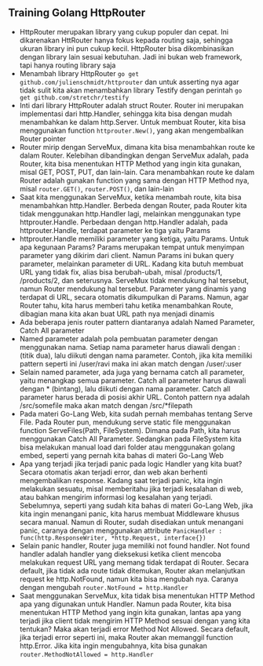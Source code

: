## Training Golang HttpRouter

- HttpRouter merupakan library yang cukup populer dan cepat. Ini dikarenakan HttRouter hanya fokus kepada routing saja, sehingga ukuran library ini pun cukup kecil. HttpRouter bisa dikombinasikan dengan library lain sesuai kebutuhan. Jadi ini bukan web framework, tapi hanya routing library saja
- Menambah library HttpRouter `go get github.com/julienschmidt/httprouter` dan untuk asserting nya agar tidak sulit kita akan menambahkan library Testify dengan perintah `go get github.com/stretchr/testify`
- Inti dari library HttpRouter adalah struct Router. Router ini merupakan implementasi dari http.Handler, sehingga kita bisa dengan mudah menambahkan ke dalam http.Server. Untuk membuat Router, kita bisa menggunakan function `httprouter.New()`, yang akan mengembalikan Router pointer
- Router mirip dengan ServeMux, dimana kita bisa menambahkan route ke dalam Router. Kelebihan dibandingkan dengan ServeMux adalah, pada Router, kita bisa menentukan HTTP Method yang ingin kita gunakan, misal GET, POST, PUT, dan lain-lain. Cara menambahkan route ke dalam Router adalah gunakan function yang sama dengan HTTP Method nya, misal `router.GET()`, `router.POST()`, dan lain-lain
- Saat kita menggunakan ServeMux, ketika menambah route, kita bisa menambahkan http.Handler. Berbeda dengan Router, pada Router kita tidak menggunakan http.Handler lagi, melainkan menggunakan type httprouter.Handle. Perbedaan dengan http.Handler adalah, pada httprouter.Handle, terdapat parameter ke tiga yaitu Params
- httprouter.Handle memiliki parameter yang ketiga, yaitu Params. Untuk apa kegunaan Params? Params merupakan tempat untuk menyimpan parameter yang dikirim dari client. Namun Params ini bukan query parameter, melainkan parameter di URL. Kadang kita butuh membuat URL yang tidak fix, alias bisa berubah-ubah, misal /products/1, /products/2, dan seterusnya. ServeMux tidak mendukung hal tersebut, namun Router mendukung hal tersebut. Parameter yang dinamis yang terdapat di URL, secara otomatis dikumpulkan di Params. Namun, agar Router tahu, kita harus memberi tahu ketika menambahkan Route, dibagian mana kita akan buat URL path nya menjadi dinamis
- Ada beberapa jenis router pattern diantaranya adalah Named Parameter, Catch All parameter
- Named parameter adalah pola pembuatan parameter dengan menggunakan nama. Setiap nama parameter harus diawali dengan : (titik dua), lalu diikuti dengan nama parameter. Contoh, jika kita memiliki pattern seperti ini /user/ravi maka ini akan match dengan /user/:user
- Selain named parameter, ada juga yang bernama catch all parameter, yaitu menangkap semua parameter. Catch all parameter harus diawali dengan * (bintang), lalu diikuti dengan nama parameter. Catch all parameter harus berada di posisi akhir URL. Contoh pattern nya adalah /src/somefile maka akan match dengan /src/*filepath
- Pada materi Go-Lang Web, kita sudah pernah membahas tentang Serve File. Pada Router pun, mendukung serve static file menggunakan function ServeFiles(Path, FileSystem). Dimana pada Path, kita harus menggunakan Catch All Parameter. Sedangkan pada FileSystem kita bisa melakukan manual load dari folder atau menggunakan golang embed, seperti yang pernah kita bahas di materi Go-Lang Web
- Apa yang terjadi jika terjadi panic pada logic Handler yang kita buat? Secara otomatis akan terjadi error, dan web akan berhenti mengembalikan response. Kadang saat terjadi panic, kita ingin melakukan sesuatu, misal memberitahu jika terjadi kesalahan di web, atau bahkan mengirim informasi log kesalahan yang terjadi. Sebelumnya, seperti yang sudah kita bahas di materi Go-Lang Web, jika kita ingin menangani panic, kita harus membuat Middleware khusus secara manual. Namun di Router, sudah disediakan untuk menangani panic, caranya dengan menggunakan attribute `PanicHandler : func(http.ResponseWriter, *http.Request, interface{})`
- Selain panic handler, Router juga memiliki not found handler. Not found handler adalah handler yang dieksekusi ketika client mencoba melakukan request URL yang memang tidak terdapat di Router. Secara default, jika tidak ada route tidak ditemukan, Router akan melanjutkan request ke http.NotFound, namun kita bisa mengubah nya. Caranya dengan mengubah `router.NotFound = http.Handler`
- Saat menggunakan ServeMux, kita tidak bisa menentukan HTTP Method apa yang digunakan untuk Handler. Namun pada Router, kita bisa menentukan HTTP Method yang ingin kita gunakan, lantas apa yang terjadi jika client tidak mengirim HTTP Method sesuai dengan yang kita tentukan? Maka akan terjadi error Method Not Allowed. Secara default, jika terjadi error seperti ini, maka Router akan memanggil function http.Error. Jika kita ingin mengubahnya, kita bisa gunakan `router.MethodNotAllowed = http.Handler`